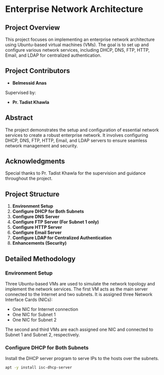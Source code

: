 # Enterprise Network Architecture

## Project Overview
This project focuses on implementing an enterprise network architecture using Ubuntu-based virtual machines (VMs). The goal is to set up and configure various network services, including DHCP, DNS, FTP, HTTP, Email, and LDAP for centralized authentication.

## Project Contributors
- **Belmessid Anas**

Supervised by:
- **Pr. Tadist Khawla**

## Abstract
The project demonstrates the setup and configuration of essential network services to create a robust enterprise network. It involves configuring DHCP, DNS, FTP, HTTP, Email, and LDAP servers to ensure seamless network management and security.

## Acknowledgments
Special thanks to Pr. Tadist Khawla for the supervision and guidance throughout the project.

## Project Structure
1. **Environment Setup**
2. **Configure DHCP for Both Subnets**
3. **Configure DNS Server**
4. **Configure FTP Server (For Subnet 1 only)**
5. **Configure HTTP Server**
6. **Configure Email Server**
7. **Configure LDAP for Centralized Authentication**
8. **Enhancements (Security)**

## Detailed Methodology

### Environment Setup
Three Ubuntu-based VMs are used to simulate the network topology and implement the network services. The first VM acts as the main server connected to the Internet and two subnets. It is assigned three Network Interface Cards (NICs):
- One NIC for Internet connection
- One NIC for Subnet 1
- One NIC for Subnet 2

The second and third VMs are each assigned one NIC and connected to Subnet 1 and Subnet 2, respectively.

### Configure DHCP for Both Subnets
Install the DHCP server program to serve IPs to the hosts over the subnets.
```bash
apt -y install isc-dhcp-server
